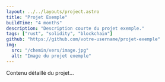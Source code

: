 ```yaml
---
layout: ../../layouts/project.astro
title: "Projet Exemple"
buildTime: "4 months"
description: "Description courte du projet exemple."
tags: ["rust", "solidity", "blockchain"]
github: "https://github.com/votre-username/projet-exemple"
img:
  src: "/chemin/vers/image.jpg"
  alt: "Image du projet exemple"
---
```


Contenu détaillé du projet...